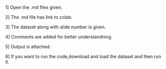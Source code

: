 1] Open the .md files given.

2] The .md file has link to colab.

3] The dataset along with slide number is given.

4] Comments are added for better understandning.

5] Output is attached.

6] If you want to run the code,download and load the dataset and then run it.


